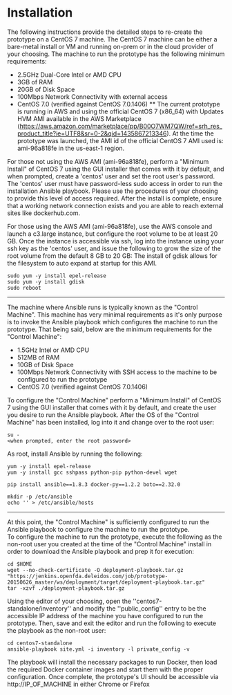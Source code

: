 # Installation
The following instructions provide the detailed steps to re-create the prototype on a CentOS 7 machine.  The CentOS 7 machine can be 
either a bare-metal install or VM and running on-prem or in the cloud provider of your choosing.  The machine to run the prototype has 
the following minimum requirements:

* 2.5GHz Dual-Core Intel or AMD CPU
* 3GB of RAM
* 20GB of Disk Space
* 100Mbps Network Connectivity with external access
* CentOS 7.0 (verified against CentOS 7.0.1406)
** The current prototype is running in AWS and using the official CentOS 7 (x86_64) with Updates HVM AMI available in the AWS Marketplace (https://aws.amazon.com/marketplace/pp/B00O7WM7QW/ref=srh_res_product_title?ie=UTF8&sr=0-2&qid=1435867213346).
   At the time the prototype was launched, the AMI id of the official CentOS 7 AMI used is: ami-96a818fe in the us-east-1 region.

For those not using the AWS AMI (ami-96a818fe), perform a "Minimum Install" of CentOS 7 using the GUI installer that comes with it by default, and when prompted, 
create a 'centos' user and set the root user's password.  The 'centos' user must have password-less sudo access in order to run the installation Ansible playbook.
Please use the procedures of your choosing to provide this level of access required.  After the install is complete, ensure that a working network connection 
exists and you are able to reach external sites like dockerhub.com.

For those using the AWS AMI (ami-96a818fe), use the AWS console and launch a c3.large instance, but configure the root volume to be 
at least 20 GB.  Once the instance is accessible via ssh, log into the instance using your ssh key as the 'centos' user, and issue the following to 
grow the size of the root volume from the default 8 GB to 20 GB:
The install of gdisk allows for the filesystem to auto expand at startup for this AMI.
```
sudo yum -y install epel-release
sudo yum -y install gdisk
sudo reboot
```

***

The machine where Ansible runs is typically known as the "Control Machine".  This machine has very minimal requirements as it's only purpose is to invoke the Ansible
playbook which configures the machine to run the prototype.  That being said, below are the minimum requirements for the "Control Machine":

* 1.5GHz Intel or AMD CPU
* 512MB of RAM
* 10GB of Disk Space
* 100Mbps Network Connectivity with SSH access to the machine to be configured to run the prototype
* CentOS 7.0 (verified against CentOS 7.0.1406)

To configure the "Control Machine" perform a "Minimum Install" of CentOS 7 using the GUI installer that comes with it by default, and create the user you desire
to run the Ansible playbook.  After the OS of the "Control Machine" has been installed, log into it and change over to the root user:
```
su - 
<when prompted, enter the root password>
```

As root, install Ansible by running the following:
```
yum -y install epel-release
yum -y install gcc sshpass python-pip python-devel wget
	
pip install ansible==1.8.3 docker-py==1.2.2 boto==2.32.0
	
mkdir -p /etc/ansible
echo '' > /etc/ansible/hosts 
```


***


At this point, the "Control Machine" is sufficiently configured to run the Ansible playbook to configure the machine to run the prototype.  
To configure the machine to run the prototype, execute the following as the non-root user you created at the time of the "Control Machine" install in order
to download the Ansible playbook and prep it for execution:
```
cd $HOME
wget --no-check-certificate -O deployment-playbook.tar.gz "https://jenkins.openfda.deleidos.com/job/prototype-20150626_master/ws/deployment/target/deployment-playbook.tar.gz"
tar -xzvf ./deployment-playbook.tar.gz
```

Using the editor of your choosing, open the ''centos7-standalone/inventory'' and modify the ''public_config'' entry to be the accessible IP
address of the machine you have configured to run the prototype.  Then, save and exit the editor and run the following to 
execute the playbook as the non-root user:
```
cd centos7-standalone
ansible-playbook site.yml -i inventory -l private_config -v
```

The playbook will install the necessary packages to run Docker, then load the required Docker container images and 
start them with the proper configuration.  Once complete, the prototype's UI should be accessible via http://IP_OF_MACHINE in either Chrome or Firefox